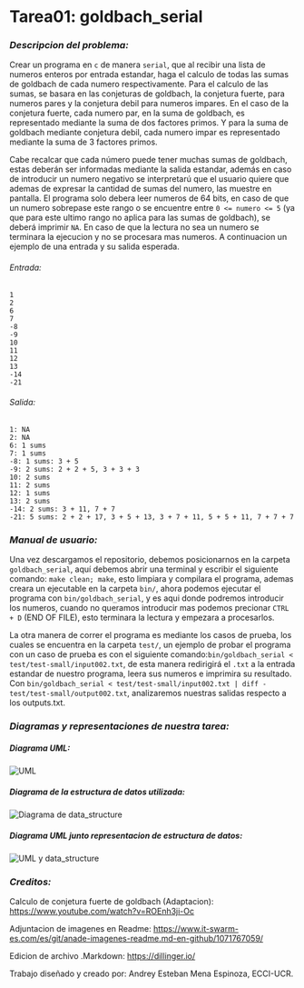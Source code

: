 # Tarea01: goldbach_serial
### _Descripcion del problema:_
Crear un programa en `c` de manera `serial`, que al recibir una lista de numeros enteros por entrada estandar, haga el calculo de todas las sumas de goldbach de cada numero respectivamente. Para el calculo de las sumas, se basara en las conjeturas de goldbach, la conjetura fuerte, para numeros pares y la conjetura debil para numeros impares. En el caso de la conjetura fuerte, cada numero par, en la suma de goldbach, es representado mediante la suma de dos factores primos. Y para la suma de goldbach mediante conjetura debil, cada numero impar es representado mediante la  suma de 3 factores primos.

Cabe recalcar que cada número puede tener muchas sumas de goldbach, estas deberán ser informadas mediante la salida estandar, además en caso de introducir un numero negativo se interpretarú que el usuario quiere que ademas de expresar la cantidad de sumas del numero, las muestre en pantalla. El programa solo debera leer numeros de 64 bits, en caso de que un numero sobrepase este rango o se encuentre entre `0 <= numero <= 5` (ya que para este ultimo rango no aplica para las sumas de goldbach), se deberá imprimir `NA`. En caso de que la lectura no sea un numero se terminara la ejecucion y no se procesara mas numeros. A continuacion un ejemplo de una entrada y su salida esperada.

###### Entrada:
`1`  
`2`  
`6`  
`7`  
`-8`  
`-9`  
`10`  
`11`  
`12`  
`13`  
`-14`  
`-21`  
###### Salida:
`1: NA`  
`2: NA`  
`6: 1 sums`  
`7: 1 sums`  
`-8: 1 sums: 3 + 5`  
`-9: 2 sums: 2 + 2 + 5, 3 + 3 + 3`  
`10: 2 sums`  
`11: 2 sums`  
`12: 1 sums`  
`13: 2 sums`  
`-14: 2 sums: 3 + 11, 7 + 7`  
`-21: 5 sums: 2 + 2 + 17, 3 + 5 + 13, 3 + 7 + 11, 5 + 5 + 11, 7 + 7 + 7`  


### _Manual de usuario:_
Una vez descargamos el repositorio, debemos posicionarnos en la carpeta `goldbach_serial`, aquí debemos abrir una terminal y escribir el siguiente comando: `make clean; make`, esto limpiara y compilara el programa, ademas creara un ejecutable en la carpeta `bin/`, ahora podemos ejecutar el programa con `bin/goldbach_serial`, y es aqui donde podremos introducir los numeros, cuando no queramos introducir mas podemos precionar `CTRL + D` (END OF FILE), esto terminara la lectura y empezara a procesarlos. 

La otra manera de correr el programa es mediante los casos de prueba, los cuales se encuentra en la carpeta `test/`, un ejemplo de probar el programa con un caso de prueba es con el siguiente comando:`bin/goldbach_serial < test/test-small/input002.txt`, de esta manera redirigirá el `.txt` a la entrada estandar de nuestro programa, leera sus numeros e imprimira su resultado. Con `bin/goldbach_serial < test/test-small/input002.txt | diff - test/test-small/output002.txt`, analizaremos nuestras salidas respecto a los outputs.txt.

### _Diagramas y representaciones de nuestra tarea:_
##### Diagrama UML:
![UML](https://git.ucr.ac.cr/ANDREY.MENAESPINOZA/concurrente21c-andrey_mena_espinoza/-/raw/main/tareas/goldbach_serial/design/design-UML-goldbach_serial.PNG)

##### Diagrama de la estructura de datos utilizada:
![Diagrama de data_structure](https://git.ucr.ac.cr/ANDREY.MENAESPINOZA/concurrente21c-andrey_mena_espinoza/-/raw/main/tareas/goldbach_serial/design/design-DataStructure-goldbach_serial.PNG)

##### Diagrama UML junto representacion de estructura de datos:
![UML y data_structure](https://git.ucr.ac.cr/ANDREY.MENAESPINOZA/concurrente21c-andrey_mena_espinoza/-/raw/main/tareas/goldbach_serial/design/design-DataStructure-UML-goldbach_serial.PNG)

### _Creditos:_
Calculo de conjetura fuerte de goldbach (Adaptacion):
https://www.youtube.com/watch?v=ROEnh3ji-Oc

Adjuntacion de imagenes en Readme:
https://www.it-swarm-es.com/es/git/anade-imagenes-readme.md-en-github/1071767059/

Edicion de archivo .Markdown:
https://dillinger.io/

Trabajo diseñado y creado por:
Andrey Esteban Mena Espinoza, ECCI-UCR.

